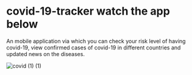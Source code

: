 # covid-19-tracker watch the app below
An mobile application via which you can check your risk level of having covid-19, view confirmed cases of covid-19 in different countries 
and updated news on the diseases.

![covid (1) (1)](https://user-images.githubusercontent.com/79096562/146999436-89fedc56-04e2-4144-a14d-e65cc2499aad.gif)
